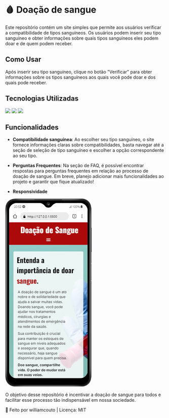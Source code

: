 # 🩸 Doação de sangue
Este repositório contém um site simples que permite aos usuários verificar a compatibilidade de tipos sanguíneos. Os usuários podem inserir seu tipo sanguíneo e obter informações sobre quais tipos sanguíneos eles podem doar e de quem podem receber.

## Como Usar
Após inserir seu tipo sanguíneo, clique no botão "Verificar" para obter informações sobre os tipos sanguíneos aos quais você pode doar e dos quais pode receber.

## Tecnologias Utilizadas
<div style = display: inline-block>
  <img src ="https://img.shields.io/badge/HTML5-E34F26?style=for-the-badge&logo=html5&logoColor=white">
  <img src = "https://img.shields.io/badge/CSS3-1572B6?style=for-the-badge&logo=css3&logoColor=white">
  <img src = "https://img.shields.io/badge/JavaScript-F7DF1E?style=for-the-badge&logo=javascript&logoColor=black">
</div>

## Funcionalidades
- **Compatibilidade sanguínea**: Ao escolher seu tipo sanguíneo, o site fornece informações claras sobre compatibilidades, basta navegar até a seção de seleção de tipo sanguíneo e escolher a opção correspondente ao seu tipo.

- **Perguntas Frequentes**: Na seção de FAQ, é possível encontrar respostas para perguntas frequentes em relação ao processo de doação de sangue.
Em breve, planejo adicionar mais funcionalidades ao projeto e garantir que fique atualizado!

- **Responsividade**
<div style= display: inline-block>
  <img src='./assets/screenshot-responsive.png'>
</div>

O objetivo desse repositório é incentivar a doação de sangue para todos e facilitar esse processo tão indispensável em nossa sociedade.

🧠 Feito por williamcouto | Licença: MIT